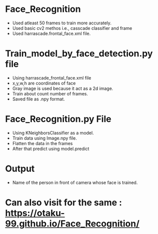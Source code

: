 # Face_Recognition
* Used atleast 50 frames to train more accurately.
* Used basic cv2 methos i.e., casscade classifier and frame
* Used harrascade.frontal_face.xml file.

# Train_model_by_face_detection.py file

* Using harrascade_frontal_face.xml file
* x,y,w,h are coordinates of face
* Gray image is used because it act as a 2d image.
* Train about count number of frames.
* Saved file as .npy format.

# Face_Recognition.py File
* Using  KNeighborsClassifier as a model.
* Train data using Image.npy file.
* Flatten the data in the frames
* After that predict using model.predict

# Output

* Name of the person in front of camera whose face is trained.

# Can also visit for the same :  https://otaku-99.github.io/Face_Recognition/
